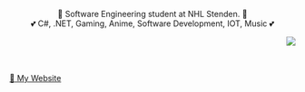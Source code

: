 <p align="center">
  👤 Software Engineering student at NHL Stenden. 👤
  <br>
  💕 C#, .NET, Gaming, Anime, Software Development, IOT, Music 💕
</p>
<img src="https://imgur.com/khg8D75.gif" align="right"/>
<br><br><br>
<p align="left">
  <a href="https://naamloos.dev/">🔗 My Website</a>
</p>
